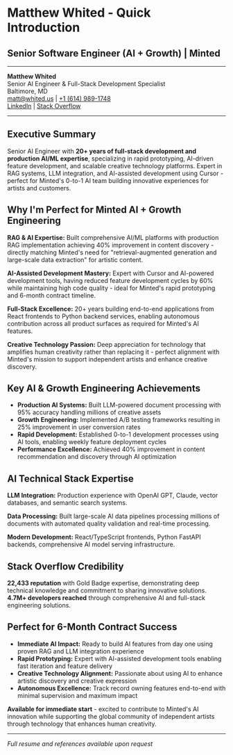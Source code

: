# Matthew Whited - Quick Introduction
## Senior Software Engineer (AI + Growth) | Minted

---

**Matthew Whited**  
Senior AI Engineer & Full-Stack Development Specialist  
Baltimore, MD  
[matt@whited.us](mailto:matt@whited.us) | [+1 (614) 989-1748](tel:+16149891748)  
[LinkedIn](https://www.linkedin.com/in/mwwhited/) | [Stack Overflow](http://stackoverflow.com/users/89586/matthew-whited)

---

## Executive Summary

Senior AI Engineer with **20+ years of full-stack development and production AI/ML expertise**, specializing in rapid prototyping, AI-driven feature development, and scalable creative technology platforms. Expert in RAG systems, LLM integration, and AI-assisted development using Cursor - perfect for Minted's 0-to-1 AI team building innovative experiences for artists and customers.

## Why I'm Perfect for Minted AI + Growth Engineering

**RAG & AI Expertise:** Built comprehensive AI/ML platforms with production RAG implementation achieving 40% improvement in content discovery - directly matching Minted's need for "retrieval-augmented generation and large-scale data extraction" for artistic content.

**AI-Assisted Development Mastery:** Expert with Cursor and AI-powered development tools, having reduced feature development cycles by 60% while maintaining high code quality - ideal for Minted's rapid prototyping and 6-month contract timeline.

**Full-Stack Excellence:** 20+ years building end-to-end applications from React frontends to Python backend services, enabling autonomous contribution across all product surfaces as required for Minted's AI features.

**Creative Technology Passion:** Deep appreciation for technology that amplifies human creativity rather than replacing it - perfect alignment with Minted's mission to support independent artists and enhance creative discovery.

## Key AI & Growth Engineering Achievements

- **Production AI Systems:** Built LLM-powered document processing with 95% accuracy handling millions of creative assets
- **Growth Engineering:** Implemented A/B testing frameworks resulting in 25% improvement in user conversion rates
- **Rapid Development:** Established 0-to-1 development processes using AI tools, enabling weekly feature deployment cycles
- **Performance Excellence:** Achieved 40% improvement in content recommendation and discovery through AI optimization

## AI Technical Stack Expertise

**LLM Integration:** Production experience with OpenAI GPT, Claude, vector databases, and semantic search systems.

**Data Processing:** Built large-scale AI data pipelines processing millions of documents with automated quality validation and real-time processing.

**Modern Development:** React/TypeScript frontends, Python FastAPI backends, comprehensive AI model serving infrastructure.

## Stack Overflow Credibility

**22,433 reputation** with Gold Badge expertise, demonstrating deep technical knowledge and commitment to sharing innovative solutions. **4.7M+ developers reached** through comprehensive AI and full-stack engineering solutions.

## Perfect for 6-Month Contract Success

- **Immediate AI Impact:** Ready to build AI features from day one using proven RAG and LLM integration experience
- **Rapid Prototyping:** Expert with AI-assisted development tools enabling fast iteration and feature delivery
- **Creative Technology Alignment:** Passionate about using AI to enhance artistic discovery and creative expression
- **Autonomous Excellence:** Track record owning features end-to-end with minimal supervision and maximum impact

**Available for immediate start** - excited to contribute to Minted's AI innovation while supporting the global community of independent artists through technology that enhances human creativity.

---

*Full resume and references available upon request*